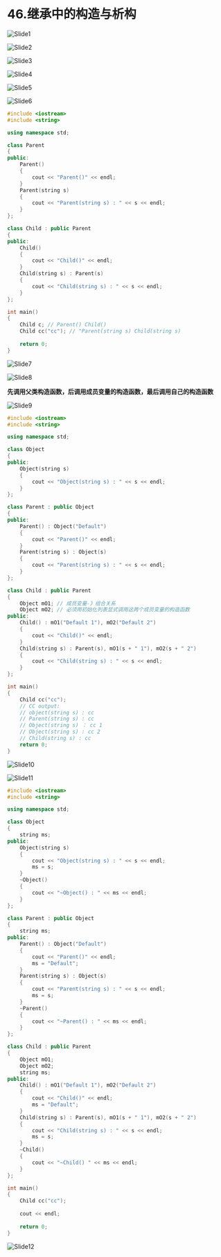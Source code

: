 # 46.继承中的构造与析构



![Slide1](46.继承中的构造与析构.assets/Slide1.PNG)



![Slide2](46.继承中的构造与析构.assets/Slide2.PNG)



![Slide3](46.继承中的构造与析构.assets/Slide3.PNG)



![Slide4](46.继承中的构造与析构.assets/Slide4.PNG)



![Slide5](46.继承中的构造与析构.assets/Slide5.PNG)



![Slide6](46.继承中的构造与析构.assets/Slide6.PNG)

```cpp
#include <iostream>
#include <string>

using namespace std;

class Parent 
{
public:
    Parent()
    {
        cout << "Parent()" << endl;
    }
    Parent(string s)
    {
        cout << "Parent(string s) : " << s << endl;
    }
};

class Child : public Parent
{
public:
    Child()
    {
        cout << "Child()" << endl;
    }
    Child(string s) : Parent(s)
    {
        cout << "Child(string s) : " << s << endl;
    }
};

int main()
{       
    Child c; // Parent() Child()
    Child cc("cc"); // "Parent(string s) Child(string s)
    
    return 0;
}

```

![Slide7](46.继承中的构造与析构.assets/Slide7.PNG)



![Slide8](46.继承中的构造与析构.assets/Slide8.PNG)

**先调用父类构造函数，后调用成员变量的构造函数，最后调用自己的构造函数**

![Slide9](46.继承中的构造与析构.assets/Slide9.PNG)

```cpp
#include <iostream>
#include <string>

using namespace std;

class Object
{
public:
    Object(string s)
    {
        cout << "Object(string s) : " << s << endl;
    }
};

class Parent : public Object
{
public:
    Parent() : Object("Default")
    {
        cout << "Parent()" << endl;
    }
    Parent(string s) : Object(s)
    {
        cout << "Parent(string s) : " << s << endl;
    }
};

class Child : public Parent
{
    Object mO1; // 成员变量-》组合关系
    Object mO2; // 必须用初始化列表显式调用这两个成员变量的构造函数
public:
    Child() : mO1("Default 1"), mO2("Default 2")
    {
        cout << "Child()" << endl;
    }
    Child(string s) : Parent(s), mO1(s + " 1"), mO2(s + " 2")
    {
        cout << "Child(string s) : " << s << endl;
    }
};

int main()
{       
    Child cc("cc");
    // CC output:
    // object(string s) : cc
    // Parent(string s) : cc
    // Object(string s) ： cc 1
    // Object(string s) : cc 2
    // Child(string s) : cc
    return 0;
}

```

![Slide10](46.继承中的构造与析构.assets/Slide10.PNG)



![Slide11](46.继承中的构造与析构.assets/Slide11.PNG)

```cpp
#include <iostream>
#include <string>

using namespace std;

class Object
{
    string ms;
public:
    Object(string s)
    {
        cout << "Object(string s) : " << s << endl;
        ms = s;
    }
    ~Object()
    {
        cout << "~Object() : " << ms << endl;
    }
};

class Parent : public Object
{
    string ms;
public:
    Parent() : Object("Default")
    {
        cout << "Parent()" << endl;
        ms = "Default";
    }
    Parent(string s) : Object(s)
    {
        cout << "Parent(string s) : " << s << endl;
        ms = s;
    }
    ~Parent()
    {
        cout << "~Parent() : " << ms << endl;
    }
};

class Child : public Parent
{
    Object mO1;
    Object mO2;
    string ms;
public:
    Child() : mO1("Default 1"), mO2("Default 2")
    {
        cout << "Child()" << endl;
        ms = "Default";
    }
    Child(string s) : Parent(s), mO1(s + " 1"), mO2(s + " 2")
    {
        cout << "Child(string s) : " << s << endl;
        ms = s;
    }
    ~Child()
    {
        cout << "~Child() " << ms << endl;
    }
};

int main()
{       
    Child cc("cc");
    
    cout << endl;
    
    return 0;
}

```

![Slide12](46.继承中的构造与析构.assets/Slide12.PNG)